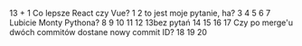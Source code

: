 13 + 1  Co lepsze React czy Vue?
1
2	to jest moje pytanie, ha?
3
4
5
6
7 Lubicie Monty Pythona?
8
9
10
11
12
 13bez pytań
14
15
16
17 Czy po merge'u dwóch commitów dostane nowy commit ID?
18
19
20

